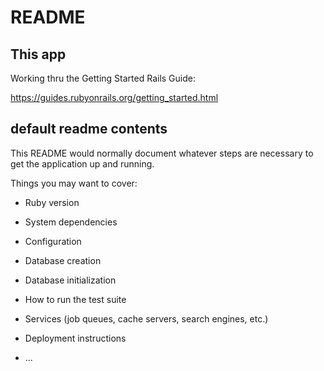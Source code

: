 # README

## This app

Working thru the Getting Started Rails Guide:

https://guides.rubyonrails.org/getting_started.html


## default readme contents

This README would normally document whatever steps are necessary to get the
application up and running.

Things you may want to cover:

* Ruby version

* System dependencies

* Configuration

* Database creation

* Database initialization

* How to run the test suite

* Services (job queues, cache servers, search engines, etc.)

* Deployment instructions

* ...
